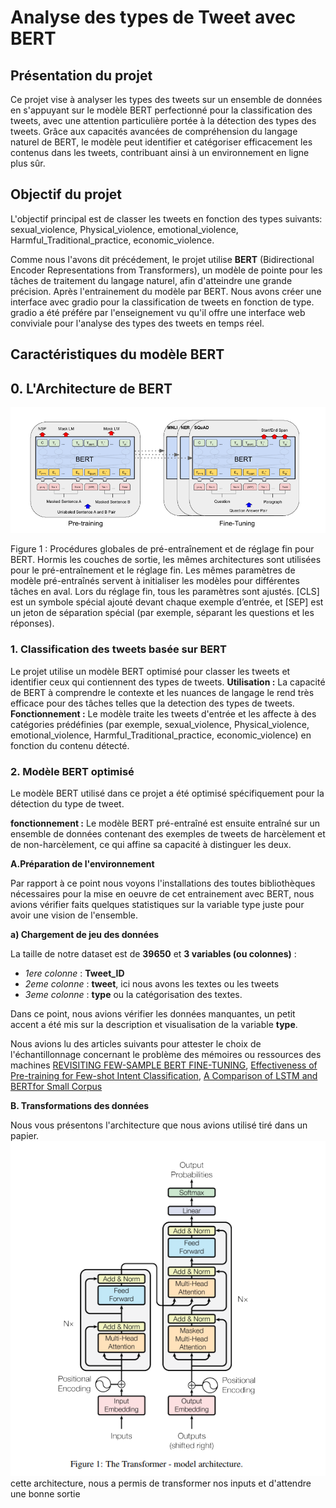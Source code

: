 # Analyse des types de Tweet avec BERT

## Présentation du projet

Ce projet vise à analyser les types des tweets sur un ensemble de données en s'appuyant sur le modèle BERT perfectionné pour la classification des tweets, avec une attention particulière portée à la détection des types des tweets. Grâce aux capacités avancées de compréhension du langage naturel de BERT, le modèle peut identifier et catégoriser efficacement les contenus dans les tweets, contribuant ainsi à un environnement en ligne plus sûr. 

## Objectif du projet

L'objectif principal est de classer les tweets en fonction des types suivants: sexual_violence, Physical_violence, emotional_violence, Harmful_Traditional_practice, economic_violence. 

Comme nous l'avons dit précédement, le projet utilise **BERT** (Bidirectional Encoder Representations from Transformers), un modèle de pointe pour les tâches de traitement du langage naturel, afin d'atteindre une grande précision. Après l'entrainement du modèle par BERT. Nous avons créer une interface avec gradio pour la classification de tweets en fonction de type. gradio a été préfére par l'enseignement vu qu'il offre une interface web conviviale pour l'analyse des types des tweets en temps réel. 

## Caractéristiques du modèle BERT

## 0. L'Architecture de BERT

![tiré dans le papier de BERT: Pre-training of Deep Bidirectional Transformers for Language Understanding](images/image_bert.png)

Figure 1 : Procédures globales de pré-entraînement et de réglage fin pour BERT. Hormis les couches de sortie, les mêmes architectures sont utilisées pour le pré-entraînement et le réglage fin. Les mêmes paramètres de modèle pré-entraînés servent à initialiser les modèles pour différentes tâches en aval. Lors du réglage fin, tous les paramètres sont ajustés. [CLS] est un symbole spécial ajouté devant chaque exemple d’entrée, et [SEP] est un jeton de séparation spécial (par exemple, séparant les questions et les réponses).

### 1. Classification des tweets basée sur BERT

Le projet utilise un modèle BERT optimisé pour classer les tweets et identifier ceux qui contiennent des types de tweets.
**Utilisation :** La capacité de BERT à comprendre le contexte et les nuances de langage le rend très efficace pour des tâches telles que la detection des types de tweets.
**Fonctionnement :** Le modèle traite les tweets d'entrée et les affecte à des catégories prédéfinies (par exemple, sexual_violence, Physical_violence, emotional_violence, Harmful_Traditional_practice, economic_violence) en fonction du contenu détecté.

### 2. Modèle BERT optimisé

Le modèle BERT utilisé dans ce projet a été optimisé spécifiquement pour la détection du type de tweet.

**fonctionnement :** Le modèle BERT pré-entraîné est ensuite entraîné sur un ensemble de données contenant des exemples de tweets de harcèlement et de non-harcèlement, ce qui affine sa capacité à distinguer les deux.

**A.Préparation de l'environnement**

Par rapport à ce point nous voyons l'installations des toutes bibliothèques nécessaires pour la mise en oeuvre de cet entrainement avec BERT, nous avions vérifier faits quelques statistiques sur la variable type juste pour avoir une vision de l'ensemble.

**a) Chargement de jeu des données**

La taille de notre dataset est de **39650** et **3 variables (ou colonnes)** :

 - *1ere colonne* : **Tweet_ID**
 - *2eme colonne* : **tweet**, ici nous avons les textes ou les tweets
 - *3eme colonne* : **type** ou la catégorisation des textes.

<!-- **N.B :** nous avons utilisé un echantillon de 1000 textes, pour palier au problème de memoire, vous pouvez consulter cet article à la page 7 [BERT: Pre-training of Deep Bidirectional Transformers for Language Understanding](https://arxiv.org/pdf/1810.04805) et [transformer préprocessing sur le site huggingface](https://huggingface.co/docs/transformers/main/en/preprocessing) -->

Dans ce point, nous avions vérifier les données manquantes, un petit accent a été mis sur la description et visualisation de la variable **type**. 

Nous avions lu des articles suivants pour attester le choix de l'échantillonnage concernant le problème des mémoires ou ressources des machines [REVISITING FEW-SAMPLE BERT FINE-TUNING](https://arxiv.org/pdf/2006.05987), [Effectiveness of Pre-training for Few-shot Intent Classification](https://arxiv.org/pdf/2109.05782), [A Comparison of LSTM and BERTfor Small Corpus](https://arxiv.org/pdf/2009.05451)

**B. Transformations des données**

Nous vous présentons l'architecture que nous avions utilisé tiré dans un papier. 
![Attention Is All You Need](images/image_transformers.png)
cette architecture, nous a permis de transformer nos inputs et d'attendre une bonne sortie 